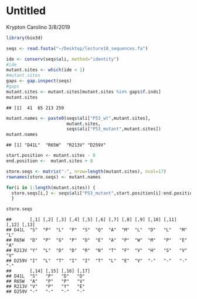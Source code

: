 Untitled
================
Krypton Carolino
3/8/2019

``` r
library(bio3d)
```

``` r
seqs <- read.fasta("~/Desktop/lecture18_sequences.fa")
```

``` r
ide <- conserv(seqs$ali, method="identity")
#ide
mutant.sites <- which(ide < 1)
#mutant.sites
gaps <- gap.inspect(seqs)
#gaps
mutant.sites <- mutant.sites[mutant.sites %in% gaps$f.inds]
mutant.sites
```

    ## [1]  41  65 213 259

``` r
mutant.names <- paste0(seqs$ali["P53_wt",mutant.sites],
                       mutant.sites,
                       seqs$ali["P53_mutant",mutant.sites])
mutant.names
```

    ## [1] "D41L"  "R65W"  "R213V" "D259V"

``` r
start.position <- mutant.sites - 8
end.position <-  mutant.sites + 8
```

``` r
store.seqs <- matrix("-", nrow=length(mutant.sites), ncol=17)
rownames(store.seqs) <- mutant.names
```

``` r
for(i in 1:length(mutant.sites)) {
  store.seqs[i,] <- seqs$ali["P53_mutant",start.position[i]:end.position[i]]
  }
```

``` r
store.seqs
```

    ##       [,1] [,2] [,3] [,4] [,5] [,6] [,7] [,8] [,9] [,10] [,11] [,12] [,13]
    ## D41L  "S"  "P"  "L"  "P"  "S"  "Q"  "A"  "M"  "L"  "D"   "L"   "M"   "L"  
    ## R65W  "D"  "P"  "G"  "P"  "D"  "E"  "A"  "P"  "W"  "M"   "P"   "E"   "A"  
    ## R213V "Y"  "L"  "D"  "D"  "R"  "N"  "T"  "F"  "V"  "H"   "S"   "V"   "V"  
    ## D259V "I"  "L"  "T"  "I"  "I"  "T"  "L"  "E"  "V"  "-"   "-"   "-"   "-"  
    ##       [,14] [,15] [,16] [,17]
    ## D41L  "S"   "P"   "D"   "D"  
    ## R65W  "A"   "P"   "P"   "V"  
    ## R213V "V"   "P"   "Y"   "E"  
    ## D259V "-"   "-"   "-"   "-"
